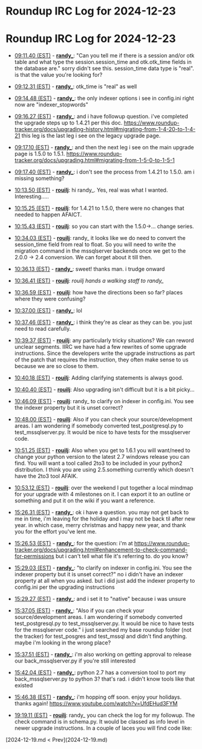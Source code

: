 # Roundup IRC Log for 2024-12-23 #
# Roundup IRC Log for 2024-12-23
* <a href="#09:11.40" id="09:11.40">09:11.40 (EST)</a> - __[randy_](https://github.com/randy_)__: "Can you tell me if there is a session and/or otk table and what type the session.session_time and otk.otk_time fields in the database are." sorry didn't see this. session_time data type is "real". is that the value you're looking for?
* <a href="#09:12.31" id="09:12.31">09:12.31 (EST)</a> - __[randy_](https://github.com/randy_)__: otk_time is "real" as well

* <a href="#09:14.48" id="09:14.48">09:14.48 (EST)</a> - __[randy_](https://github.com/randy_)__: the only indexer options i see in config.ini right now are "indexer_stopwords"

* <a href="#09:16.27" id="09:16.27">09:16.27 (EST)</a> - __[randy_](https://github.com/randy_)__: and i have followup question. i've completed the upgrade steps up to 1.4.21 per this doc. <https://www.roundup-tracker.org/docs/upgrading-history.html#migrating-from-1-4-20-to-1-4-21> this leg is the last leg i see on the legacy upgrade page.

* <a href="#09:17.10" id="09:17.10">09:17.10 (EST)</a> - __[randy_](https://github.com/randy_)__: and then the next leg i see on the main upgrade page is 1.5.0 to 1.5.1. <https://www.roundup-tracker.org/docs/upgrading.html#migrating-from-1-5-0-to-1-5-1>
* <a href="#09:17.40" id="09:17.40">09:17.40 (EST)</a> - __[randy_](https://github.com/randy_)__: i don't see the process from 1.4.21 to 1.5.0. am i missing something?

* <a href="#10:13.50" id="10:13.50">10:13.50 (EST)</a> - __[rouilj](https://github.com/rouilj)__: hi randy_. Yes, real was what I wanted. Interesting.....

* <a href="#10:15.25" id="10:15.25">10:15.25 (EST)</a> - __[rouilj](https://github.com/rouilj)__: for 1.4.21 to 1.5.0, there were no changes that needed to happen AFAICT.
* <a href="#10:15.43" id="10:15.43">10:15.43 (EST)</a> - __[rouilj](https://github.com/rouilj)__: so you can start with the 1.5.0->... change series.

* <a href="#10:34.03" id="10:34.03">10:34.03 (EST)</a> - __[rouilj](https://github.com/rouilj)__: randy_ it looks like we do need to convert the session_time field from real to float. So you will need to write the migration command in the mssqlserver backends once we get to the 2.0.0 -> 2.4 conversion. We can forget about it till then.

* <a href="#10:36.13" id="10:36.13">10:36.13 (EST)</a> - __[randy_](https://github.com/randy_)__: sweet! thanks man. i trudge onward
* <a href="#10:36.41" id="10:36.41">10:36.41 (EST)</a> - __[rouilj](https://github.com/rouilj)__: *rouilj hands a walking staff to randy_*
* <a href="#10:36.59" id="10:36.59">10:36.59 (EST)</a> - __[rouilj](https://github.com/rouilj)__: how have the directions been so far? places where they were confusing?
* <a href="#10:37.00" id="10:37.00">10:37.00 (EST)</a> - __[randy_](https://github.com/randy_)__: lol

* <a href="#10:37.46" id="10:37.46">10:37.46 (EST)</a> - __[randy_](https://github.com/randy_)__: i think they're as clear as they can be. you just need to read carefully.

* <a href="#10:39.37" id="10:39.37">10:39.37 (EST)</a> - __[rouilj](https://github.com/rouilj)__: any particularly tricky situations? We can reword unclear segments. IIRC we have had a few rewrites of some upgrade instructions. Since the developers write the upgrade instructions as part of the patch that requires the instruction, they often make sense to us because we are so close to them.

* <a href="#10:40.18" id="10:40.18">10:40.18 (EST)</a> - __[rouilj](https://github.com/rouilj)__: Adding clarifying statements is always good.
* <a href="#10:40.40" id="10:40.40">10:40.40 (EST)</a> - __[rouilj](https://github.com/rouilj)__: Also upgrading isn't difficult but it is a bit picky...

* <a href="#10:46.09" id="10:46.09">10:46.09 (EST)</a> - __[rouilj](https://github.com/rouilj)__: randy_ to clarify on indexer in config.ini. You see the indexer property but it is unset correct?

* <a href="#10:48.00" id="10:48.00">10:48.00 (EST)</a> - __[rouilj](https://github.com/rouilj)__: Also if you can check your source/development areas. I am wondering if somebody converted test_postgresql.py to test_mssqlserver.py. It would be nice to have tests for the mssqlserver code.

* <a href="#10:51.25" id="10:51.25">10:51.25 (EST)</a> - __[rouilj](https://github.com/rouilj)__: Also when you get to 1.6.1 you will want/need to change your python version to the latest 2.7 windows release you can find. You will want a tool called 2to3 to be included in your python2 distribution. I think you are using 2.5.something currently which doesn't have the 2to3 tool AFAIK.

* <a href="#10:53.12" id="10:53.12">10:53.12 (EST)</a> - __[rouilj](https://github.com/rouilj)__: over the weekend I put together a local mindmap for your upgrade with 4 milestones on it. I can export it to an outline or something and put it on the wiki if you want a reference.

* <a href="#15:26.31" id="15:26.31">15:26.31 (EST)</a> - __[randy_](https://github.com/randy_)__: ok i have a question. you may not get back to me in time, i'm leaving for the holiday and i may not be back til after new year. in which case, merry christmas and happy new year, and thank you for the effort you've lent me.

* <a href="#15:26.53" id="15:26.53">15:26.53 (EST)</a> - __[randy_](https://github.com/randy_)__: for the question: i'm at <https://www.roundup-tracker.org/docs/upgrading.html#enhancement-to-check-command-for-permissions> but i can't tell what file it's referring to. do you know?

* <a href="#15:29.03" id="15:29.03">15:29.03 (EST)</a> - __[randy_](https://github.com/randy_)__: "to clarify on indexer in config.ini. You see the indexer property but it is unset correct?" no i didn't have an indexer property at all when you asked. but i did just add the indexer property to config.ini per the upgrading instructions
* <a href="#15:29.27" id="15:29.27">15:29.27 (EST)</a> - __[randy_](https://github.com/randy_)__: and i set it to "native" because i was unsure

* <a href="#15:37.05" id="15:37.05">15:37.05 (EST)</a> - __[randy_](https://github.com/randy_)__: "Also if you can check your source/development areas. I am wondering if somebody converted test_postgresql.py to test_mssqlserver.py. It would be nice to have tests for the mssqlserver code." i just searched my base roundup folder (not the tracker) for test_posgres and test_mssql and didn't find anything. maybe i'm looking in the wrong place?
* <a href="#15:37.51" id="15:37.51">15:37.51 (EST)</a> - __[randy_](https://github.com/randy_)__: i'm also working on getting approval to release our back_mssqlserver.py if you're still interested

* <a href="#15:42.04" id="15:42.04">15:42.04 (EST)</a> - __[randy_](https://github.com/randy_)__: python 2.7 has a conversion tool to port my back_mssqlserver.py to python 3? that's rad. i didn't know tools like that existed

* <a href="#15:46.38" id="15:46.38">15:46.38 (EST)</a> - __[randy_](https://github.com/randy_)__: i'm hopping off soon. enjoy your holidays. thanks again! <https://www.youtube.com/watch?v=UfdEHud3FYM>

* <a href="#19:19.11" id="19:19.11">19:19.11 (EST)</a> - __[rouilj](https://github.com/rouilj)__: randy_ you can check the log for my followup. The check command is in schema.py. It would be classed as info level in newer upgrade instructions. In a couple of laces you will find code like:

<div class="inpage-footer">
[2024-12-19.md < Prev](2024-12-19.md)
</div>
